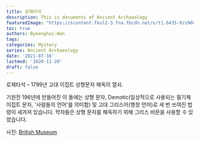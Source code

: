 ```yaml
---
title: 로제타석
description: This is documents of Ancient Archaeology 
featuredImage: "https://scontent.fkul2-3.fna.fbcdn.net/v/t1.6435-9/s960x960/215409486_2632990940336115_8097835413464227972_n.jpg?_nc_cat=107&ccb=1-3&_nc_sid=730e14&_nc_ohc=kKiQbTFw1QYAX8J8-Xe&_nc_ht=scontent.fkul2-3.fna&oh=a53ac79f811244ccf87f73de3acbe7c7&oe=60F6A846"
toc: true
authors: Byeonghui-Won
tags:
categories: Mystery
series: Ancient Archaeology 
date: '2021-07-16'
lastmod: '2020-11-20'
draft: false
---
```


로제타석 – 1799년 고대 이집트 상형문자 해독의 열쇠.

기원전 196년에 만들어진 이 돌에는 상형 문자, Demotic(일상적으로 사용되는 필기체 이집트 문자, '사람들의 언어'를 의미함) 및 고대 그리스어(행정 언어)로 세 번 쓰여진 법령이 새겨져 있습니다. 학자들은 상형 문자를 해독하기 위해 그리스 비문을 사용할 수 있었습니다.

사진: [British Museum](https://www.facebook.com/britishmuseum/)

